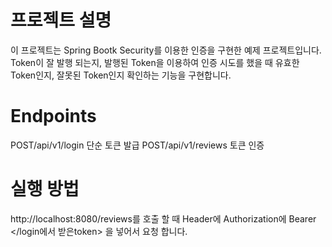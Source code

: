 # 프로젝트 설명

이 프로젝트는 Spring Bootk Security를 이용한 인증을 구현한 예제 프로젝트입니다.
Token이 잘 발행 되는지, 발행된 Token을 이용하여 인증 시도를 했을 때 유효한 Token인지,
잘못된 Token인지 확인하는 기능을 구현합니다.


# Endpoints
POST/api/v1/login 단순 토큰 발급
POST/api/v1/reviews 토큰 인증

# 실행 방법
http://localhost:8080/reviews를 호출 할 때
Header에 Authorization에 Bearer </login에서 받은token> 을 넣어서 요청 합니다.
